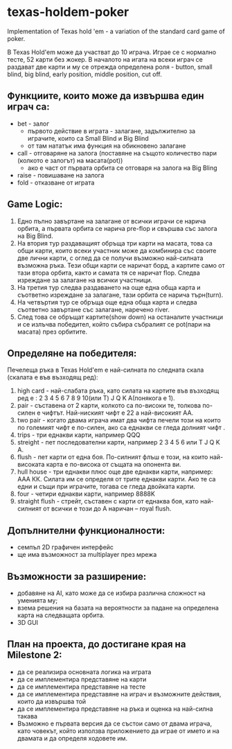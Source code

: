 texas-holdem-poker
==================

Implementation of Texas hold 'em - a variation of the standard card game of poker.



В Texas Hold'em може да участват до 10 играча. Играе се с нормално тесте, 52 карти без жокер.
В началото на игата на всеки играч се раздават две карти и му се отрежда определена роля - button, small blind, big blind, early position, middle position, cut off.

Функциите, които може да извършва един играч са:
-------
 - bet - залог
   - първото действие в играта - залагане, задължително за играчите, които са Small Blind и Big Blind
   - от там нататък има функция на обикновено залагане
 - call - отговаряне на залога (поставяне на същото количество пари (колкото е залогът) на масата(pot))
   - ако е част от първата орбита се отговаря на залога на Big Bling
 - raise - повишаване на залога
 - fold - отказване от играта

Game Logic:
-----
1. Едно пълно завъртане на залагане от всички играчи се нарича орбита, а първата орбита се нарича pre-flop 
и свършва със залога на Big Blind.
2. На втория тур раздаващият обръща три карти на масата, това са общи карти, които всеки участник 
може да комбинира със своите две лични карти, с оглед да се получи възможно най-силната възможна ръка. 
Тези общи карти се наричат борд, а картите само от тази втора орбита, както и самата тя се наричат flop.
Следва изреждане за залагане на всички участници. 
3. На третия тур следва раздаването на още една обща карта и съответно изреждане за залагане, 
тази орбита се нарича търн(turn). 
4. На четвъртия тур се обръща още една обща карта и следва съответно завъртане със залагане, наречено river.
5. След това се обръщат картите(show down) на останалите участници и се излъчва победител, който събира 
събралият се pot(пари на масата) през орбитите.

Определяне на победителя:
---
Печелеща ръка в Texas Hold'em е най-силната по следната скала (скалата е във възходящ ред):
1. high card - най-слабата ръка, като силата на картите във възходящ ред е : 2 3 4 5 6 7 8 9 10(или Т) J Q K A(понякога е 1). 
2. pair - съставена от 2 карти, колкото са по-високи те, толкова по-силен е чифтът. Най-ниският чифт е 22 а най-високият АА.
3. two pair - когато двама играча имат два чифта печели този на които по големият чифт е по-силен, ако са еднакви се гледа долният чифт .
4. trips - три еднакви карти, например QQQ
5. streight - пет последователни карти, например 2 3 4 5 6 или T J Q K A.
6. flush - пет карти от една боя. По-силният флъш е този, на които най-високата карта е по-висока от същата на опонента ви.
7. hull house - три еднакви плюс още две еднакви карти, например: ААА КК. 
   Силата им се определя от трите еднакви карти. Ако те са едни и същи при играчите, тогава се гледа двойката карти.
8. four - четири еднакви карти, например 8888K
9. straight flush - стрейт, съставен с карти от еднаква боя, като най-силният от всички е този до А наричан – royal flush.

Допълнителни функционалности:
--
 - семпъл 2D графичен интерфейс
 - ще има възможност за multiplayer през мрежа

Възможности за разширение:
----
 - добавяне на AI, като може да се избира различна сложност на уменията му; 
 - взема решения на базата на вероятности за падане на определена карта на следващата орбита.
 - 3D GUI

План на проекта, до достигане края на Milestone 2:
----
 - да се реализира основната логика на играта
 - да се имплементира представяне на карти
 - да се имплементира представяне на тесте
 - да се имплементира представяне на играч и възможните действия, които да извършва той
 - да се имплементира представяне на ръка и оценка на най-силна такава
 - Възможно е първата версия да се състои само от двама играча, като човекът, който използва приложението
да играе от името и на двамата и да определя ходовете им.   